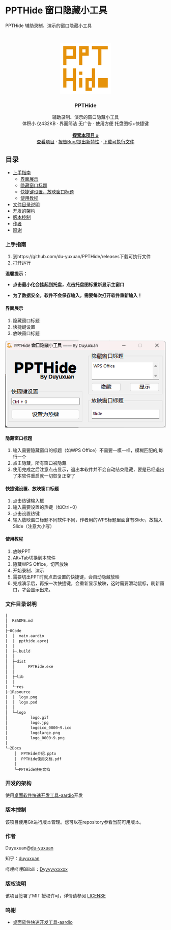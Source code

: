 # PPTHide 窗口隐藏小工具

PPTHide 辅助录制、演示的窗口隐藏小工具

<!-- PROJECT SHIELDS -->



<!-- PROJECT LOGO -->
<br />

<p align="center">
  <a href="https://github.com/du-yuxuan/PPTHide">
    <img src="1Resource/logo_0009.png" alt="Logo" width="160" height="160">
  </a>

  <h3 align="center">PPTHide</h3>
  <p align="center">
    辅助录制、演示的窗口隐藏小工具
    <br />
    体积小 仅432KB · 界面简洁 无广告 · 使用方便 托盘图标+快捷键 
    <br />
    <br />
    <a href="https://github.com/du-yuxuan/PPTHide"><strong>探索本项目 »</strong></a>
    <br />
    <a href="https://github.com/du-yuxuan/PPTHide">查看项目</a>
    ·
    <a href="https://github.com/du-yuxuan/PPTHide/issues">报告Bug/提出新特性</a>
    ·
    <a href="https://github.com/du-yuxuan/PPTHide/releases">下载可执行文件</a>
  </p>

</p>

## 目录

- [上手指南](#上手指南)
  - [界面展示](#界面展示)
  - [隐藏窗口标题](#隐藏窗口标题)
  - [快捷键设置、放映窗口标题](#快捷键设置、放映窗口标题)
  - [使用教程](#使用教程)
- [文件目录说明](#文件目录说明)
- [开发的架构](#开发的架构)
- [版本控制](#版本控制)
- [作者](#作者)
- [鸣谢](#鸣谢)

### 上手指南


1. 到https://github.com/du-yuxuan/PPTHide/releases下载可执行文件
2. 打开运行

**温馨提示：**

- **点击最小化会挂起到托盘，点击托盘图标重新显示主窗口**

- **为了数据安全，软件不会保存输入，需要每次打开软件重新输入！**

#### 界面展示

1. 隐藏窗口标题
2. 快捷键设置
3. 放映窗口标题

![image-20241102185640145](./README.assets/image-20241102185640145.png)

#### 隐藏窗口标题

1. 输入需要隐藏窗口的标题（如WPS Office）不需要一模一样，模糊匹配的,每行一个
2. 点击隐藏，所有窗口被隐藏
3. 使用完成之后注意点击显示，退出本软件并不会自动结束隐藏，要是已经退出了本软件重启就一切恢复正常了

#### 快捷键设置、放映窗口标题

1. 点击热键输入框
2. 输入需要设置的热键（如Ctrl+0）
3. 点击设置热键
4. 输入放映窗口标题不同软件不同，作者用的WPS标题里面含有Slide，故输入Slide（注意大小写）

#### 使用教程

1. 放映PPT
2. Alt+Tab切换到本软件
3. 隐藏WPS Office，切回放映
4. 开始录制、演示
5. 需要切出PPT时就点击设置的快捷键，会自动隐藏放映
6. 完成演示后，再按一次快捷键，会重新显示放映，这时需要滑动鼠标，刷新窗口，才会显示出来。

### 文件目录说明
```
|
│  README.md
│  
├─0Code
│  │  main.aardio
│  │  ppthide.aproj
│  │  
│  ├─.build
│  │      
│  ├─dist
│  │      PPTHide.exe
│  │      
│  ├─lib
│  │      
│  └─res
├─1Resource
│  │  logo.png
│  │  logo.psd
│  │  
│  └─logo
│          logo.gif
│          logo.jpg
│          logoico_0000~9.ico
│          logolarge.png
│          logo_0000~9.png
│          
└─2Docs
    │  PPTHide介绍.pptx
    │  PPTHide使用文档.pdf
    │  
    └─PPTHide使用文档

```

### 开发的架构 

使用[桌面软件快速开发工具-aardio](https://aardio.com/)开发

### 版本控制

该项目使用Git进行版本管理。您可以在repository参看当前可用版本。

### 作者

Duyuxuan@[du-yuxuan](https://github.com/du-yuxuan)

知乎：[duyuxuan](https://www.zhihu.com/people/duyuxuan-2)

哔哩哔哩Bilibili：[Dyyyyyxxxxx](https://space.bilibili.com/2100193886?spm_id_from=333.1007.0.02)

### 版权说明

该项目签署了MIT 授权许可，详情请参阅 [LICENSE](https://github.com/du-yuxuan/PPTHide/blob/master/LICENSE)

### 鸣谢


- [桌面软件快速开发工具-aardio](https://aardio.com/)
